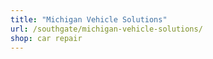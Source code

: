 ```yaml
---
title: "Michigan Vehicle Solutions"
url: /southgate/michigan-vehicle-solutions/
shop: car repair
---
```

